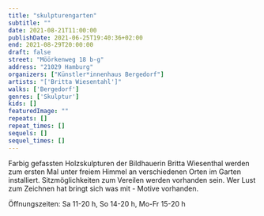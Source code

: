 ```yaml
---
title: "skulpturengarten"
subtitle: ""
date: 2021-08-21T11:00:00
publishDate: 2021-06-25T19:40:36+02:00
end: 2021-08-29T20:00:00
draft: false
street: "Möörkenweg 18 b-g"
address: "21029 Hamburg"
organizers: ["Künstler*innenhaus Bergedorf"]
artists: "['Britta Wiesentahl']"
walks: ['Bergedorf']
genres: ['Skulptur']
kids: []
featuredImage: ""
repeats: []
repeat_times: []
sequels: []
sequel_times: []
---
```


Farbig gefassten Holzskulpturen der Bildhauerin Britta Wiesenthal werden zum ersten Mal unter freiem Himmel an verschiedenen Orten im Garten installiert. Sitzmöglichkeiten zum Vereilen werden vorhanden sein. Wer Lust zum Zeichnen hat bringt sich was mit - Motive vorhanden. 

Öffnungszeiten: Sa 11-20 h, So 14-20 h, Mo-Fr 15-20 h